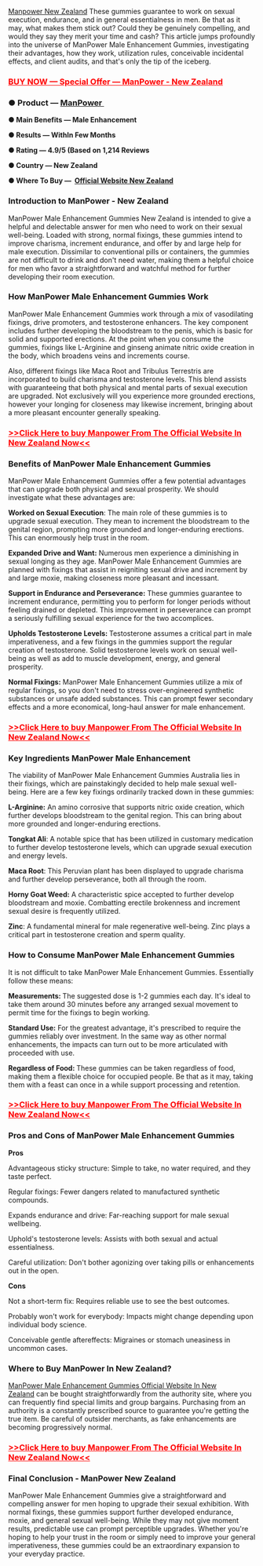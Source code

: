 <p><a href="https://mefnl.com/k2pi">Manpower New Zealand</a>&nbsp;These gummies guarantee to work on sexual execution, endurance, and in general essentialness in men. Be that as it may, what makes them stick out? Could they be genuinely compelling, and would they say they merit your time and cash? This article jumps profoundly into the universe of ManPower Male Enhancement Gummies, investigating their advantages, how they work, utilization rules, conceivable incidental effects, and client audits, and that's only the tip of the iceberg.</p>
<h3><span style="color: #ff0000;"><a style="color: #ff0000;" href="https://mefnl.com/k2pi"><strong>BUY NOW&nbsp;&mdash;&nbsp;Special Offer&nbsp;&mdash;&nbsp;ManPower - New Zealand</strong></a></span></h3>
<h3><strong>● Product &mdash;&nbsp;<a href="https://mefnl.com/k2pi">ManPower&nbsp;</a></strong></h3>
<p><strong>● Main Benefits &mdash; Male Enhancement</strong></p>
<p><strong>● Results &mdash; WithIn Few Months</strong></p>
<p><strong>● Rating &mdash; 4.9/5 (Based on 1,214 Reviews</strong></p>
<p><strong>● Country &mdash; New Zealand</strong></p>
<p><strong>● Where To Buy &mdash;&nbsp;&nbsp;<a href="https://mefnl.com/k2pi">Official Website New Zealand</a></strong></p>
<h3><strong>Introduction to ManPower - New Zealand</strong></h3>
<p>ManPower Male Enhancement Gummies New Zealand is intended to give a helpful and delectable answer for men who need to work on their sexual well-being. Loaded with strong, normal fixings, these gummies intend to improve charisma, increment endurance, and offer by and large help for male execution. Dissimilar to conventional pills or containers, the gummies are not difficult to drink and don't need water, making them a helpful choice for men who favor a straightforward and watchful method for further developing their room execution.</p>
<h3><strong>How ManPower Male Enhancement Gummies Work</strong></h3>
<p>ManPower Male Enhancement Gummies work through a mix of vasodilating fixings, drive promoters, and testosterone enhancers. The key component includes further developing the bloodstream to the penis, which is basic for solid and supported erections. At the point when you consume the gummies, fixings like L-Arginine and ginseng animate nitric oxide creation in the body, which broadens veins and increments course.</p>
<p>Also, different fixings like Maca Root and Tribulus Terrestris are incorporated to build charisma and testosterone levels. This blend assists with guaranteeing that both physical and mental parts of sexual execution are upgraded. Not exclusively will you experience more grounded erections, however your longing for closeness may likewise increment, bringing about a more pleasant encounter generally speaking.</p>
<h3><span style="color: #ff0000;"><a style="color: #ff0000;" href="https://mefnl.com/k2pi"><strong>&gt;&gt;Click Here to buy Manpower From The Official Website In New Zealand Now&lt;&lt;</strong></a></span></h3>
<h3><strong>Benefits of ManPower Male Enhancement Gummies</strong></h3>
<p>ManPower Male Enhancement Gummies offer a few potential advantages that can upgrade both physical and sexual prosperity. We should investigate what these advantages are:</p>
<p><strong>Worked on Sexual Execution</strong>: The main role of these gummies is to upgrade sexual execution. They mean to increment the bloodstream to the genital region, prompting more grounded and longer-enduring erections. This can enormously help trust in the room.</p>
<p><strong>Expanded Drive and Want:</strong>&nbsp;Numerous men experience a diminishing in sexual longing as they age. ManPower Male Enhancement Gummies are planned with fixings that assist in reigniting sexual drive and increment by and large moxie, making closeness more pleasant and incessant.</p>
<p><strong>Support in Endurance and Perseverance:</strong>&nbsp;These gummies guarantee to increment endurance, permitting you to perform for longer periods without feeling drained or depleted. This improvement in perseverance can prompt a seriously fulfilling sexual experience for the two accomplices.</p>
<p><strong>Upholds Testosterone Levels:&nbsp;</strong>Testosterone assumes a critical part in male imperativeness, and a few fixings in the gummies support the regular creation of testosterone. Solid testosterone levels work on sexual well-being as well as add to muscle development, energy, and general prosperity.</p>
<p><strong>Normal Fixings:</strong>&nbsp;ManPower Male Enhancement Gummies utilize a mix of regular fixings, so you don't need to stress over-engineered synthetic substances or unsafe added substances. This can prompt fewer secondary effects and a more economical, long-haul answer for male enhancement.</p>
<h3><span style="color: #ff0000;"><a style="color: #ff0000;" href="https://mefnl.com/k2pi"><strong>&gt;&gt;Click Here to buy Manpower From The Official Website In New Zealand Now&lt;&lt;</strong></a></span></h3>
<h3><strong>Key Ingredients ManPower Male Enhancement&nbsp;</strong></h3>
<p>The viability of ManPower Male Enhancement Gummies Australia lies in their fixings, which are painstakingly decided to help male sexual well-being. Here are a few key fixings ordinarily tracked down in these gummies:</p>
<p><strong>L-Arginine:</strong>&nbsp;An amino corrosive that supports nitric oxide creation, which further develops bloodstream to the genital region. This can bring about more grounded and longer-enduring erections.</p>
<p><strong>Tongkat Ali</strong>: A notable spice that has been utilized in customary medication to further develop testosterone levels, which can upgrade sexual execution and energy levels.</p>
<p><strong>Maca Root</strong>: This Peruvian plant has been displayed to upgrade charisma and further develop perseverance, both all through the room.</p>
<p><strong>Horny Goat Weed:</strong>&nbsp;A characteristic spice accepted to further develop bloodstream and moxie. Combatting erectile brokenness and increment sexual desire is frequently utilized.</p>
<p><strong>Zinc</strong>: A fundamental mineral for male regenerative well-being. Zinc plays a critical part in testosterone creation and sperm quality.</p>
<h3><strong>How to Consume ManPower Male Enhancement Gummies</strong></h3>
<p>It is not difficult to take ManPower Male Enhancement Gummies. Essentially follow these means:</p>
<p><strong>Measurements:&nbsp;</strong>The suggested dose is 1-2 gummies each day. It's ideal to take them around 30 minutes before any arranged sexual movement to permit time for the fixings to begin working.</p>
<p><strong>Standard Use:</strong>&nbsp;For the greatest advantage, it's prescribed to require the gummies reliably over investment. In the same way as other normal enhancements, the impacts can turn out to be more articulated with proceeded with use.</p>
<p><strong>Regardless of Food:&nbsp;</strong>These gummies can be taken regardless of food, making them a flexible choice for occupied people. Be that as it may, taking them with a feast can once in a while support processing and retention.</p>
<h3><span style="color: #ff0000;"><a style="color: #ff0000;" href="https://mefnl.com/k2pi"><strong>&gt;&gt;Click Here to buy Manpower From The Official Website In New Zealand Now&lt;&lt;</strong></a></span></h3>
<h3><strong>Pros and Cons of ManPower Male Enhancement Gummies</strong></h3>
<p><strong>Pros</strong></p>
<p>Advantageous sticky structure: Simple to take, no water required, and they taste perfect.</p>
<p>Regular fixings: Fewer dangers related to manufactured synthetic compounds.</p>
<p>Expands endurance and drive: Far-reaching support for male sexual wellbeing.</p>
<p>Uphold's testosterone levels: Assists with both sexual and actual essentialness.</p>
<p>Careful utilization: Don't bother agonizing over taking pills or enhancements out in the open.</p>
<p><strong>Cons</strong></p>
<p>Not a short-term fix: Requires reliable use to see the best outcomes.</p>
<p>Probably won't work for everybody: Impacts might change depending upon individual body science.</p>
<p>Conceivable gentle aftereffects: Migraines or stomach uneasiness in uncommon cases.</p>
<h3><strong>Where to Buy ManPower In New Zealand?</strong></h3>
<p><a href="https://mefnl.com/k2pi">ManPower Male Enhancement Gummies Official Website In New Zealand</a>&nbsp;can be bought straightforwardly from the authority site, where you can frequently find special limits and group bargains. Purchasing from an authority is a constantly prescribed source to guarantee you're getting the true item. Be careful of outsider merchants, as fake enhancements are becoming progressively normal.</p>
<h3><span style="color: #ff0000;"><a style="color: #ff0000;" href="https://mefnl.com/k2pi"><strong>&gt;&gt;Click Here to buy Manpower From The Official Website In New Zealand Now&lt;&lt;</strong></a></span></h3>
<h3><strong>Final Conclusion -&nbsp;ManPower New Zealand</strong></h3>
<p>ManPower Male Enhancement Gummies give a straightforward and compelling answer for men hoping to upgrade their sexual exhibition. With normal fixings, these gummies support further developed endurance, moxie, and general sexual well-being. While they may not give moment results, predictable use can prompt perceptible upgrades. Whether you're hoping to help your trust in the room or simply need to improve your general imperativeness, these gummies could be an extraordinary expansion to your everyday practice.</p>
<p>&nbsp;</p>
